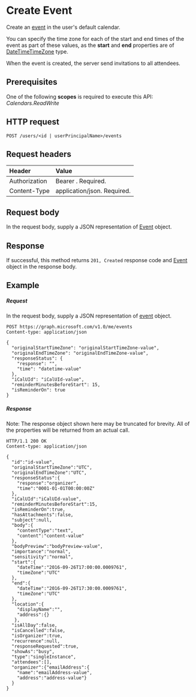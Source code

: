 # Create Event

Create an [event](../resources/event.md) in the user's default calendar. 

You can specify the time zone for each of the start and end times of the event as part of these values, as the 
**start** and **end** properties are of [DateTimeTimeZone](../resources/datetimetimezone.md) type. 

When the event is created, the server send invitations to all attendees.

## Prerequisites
One of the following **scopes** is required to execute this API:
*Calendars.ReadWrite*
## HTTP request
<!-- { "blockType": "ignored" } -->
```http
POST /users/<id | userPrincipalName>/events
```
## Request headers
| Header       | Value |
|:-----------|:------|
| Authorization  | Bearer <token>. Required.  |
| Content-Type  | application/json. Required.  |

## Request body
In the request body, supply a JSON representation of [Event](../resources/event.md) object.


## Response
If successful, this method returns `201, Created` response code and [Event](../resources/event.md) object in the response body.

## Example
##### Request
In the request body, supply a JSON representation of [event](../resources/event.md) object.
<!-- {
  "blockType": "request",
  "name": "create_event_from_user"
}-->
```http
POST https://graph.microsoft.com/v1.0/me/events
Content-type: application/json

{
  "originalStartTimeZone": "originalStartTimeZone-value",
  "originalEndTimeZone": "originalEndTimeZone-value",
  "responseStatus": {
    "response": "",
    "time": "datetime-value"
  },
  "iCalUId": "iCalUId-value",
  "reminderMinutesBeforeStart": 15,
  "isReminderOn": true
}
```

##### Response
Note: The response object shown here may be truncated for brevity. All of the properties will be returned from an actual call.
<!-- {
  "blockType": "response",
  "truncated": true,
  "@odata.type": "microsoft.graph.event"
} -->
```http
HTTP/1.1 200 OK
Content-type: application/json

{
  "id":"id-value",
  "originalStartTimeZone":"UTC",
  "originalEndTimeZone":"UTC",
  "responseStatus":{
    "response":"organizer",
    "time":"0001-01-01T00:00:00Z"
  },
  "iCalUId":"iCalUId-value",
  "reminderMinutesBeforeStart":15,
  "isReminderOn":true,
  "hasAttachments":false,
  "subject":null,
  "body":{
    "contentType":"text",
    "content":"content-value"
  },
  "bodyPreview":"bodyPreview-value",
  "importance":"normal",
  "sensitivity":"normal",
  "start":{
    "dateTime":"2016-09-26T17:00:00.0009761",
    "timeZone":"UTC"
  },
  "end":{
    "dateTime":"2016-09-26T17:30:00.0009761",
    "timeZone":"UTC"
  },
  "location":{
    "displayName":"",
    "address":{}
   },
  "isAllDay":false,
  "isCancelled":false,
  "isOrganizer":true,
  "recurrence":null,
  "responseRequested":true,
  "showAs":"busy",
  "type":"singleInstance",
  "attendees":[],
  "organizer":{"emailAddress":{
    "name":"emailAddress-value",
    "address":"address-value"}
  }
}

```

<!-- uuid: 8fcb5dbc-d5aa-4681-8e31-b001d5168d79
2015-10-25 14:57:30 UTC -->
<!-- {
  "type": "#page.annotation",
  "description": "Create Event",
  "keywords": "",
  "section": "documentation",
  "tocPath": ""
}-->
